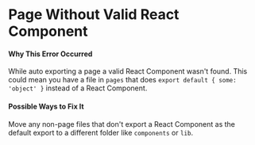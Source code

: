 # Page Without Valid React Component

#### Why This Error Occurred

While auto exporting a page a valid React Component wasn't found. This could mean you have a file in `pages` that does `export default { some: 'object' }` instead of a React Component.

#### Possible Ways to Fix It

Move any non-page files that don't export a React Component as the default export to a different folder like `components` or `lib`.
